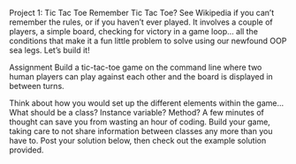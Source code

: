 Project 1: Tic Tac Toe
Remember Tic Tac Toe? See Wikipedia if you can’t remember the rules, or if you haven’t ever played. It involves a couple of players, a simple board, checking for victory in a game loop… all the conditions that make it a fun little problem to solve using our newfound OOP sea legs. Let’s build it!

Assignment
Build a tic-tac-toe game on the command line where two human players can play against each other and the board is displayed in between turns.

Think about how you would set up the different elements within the game… What should be a class? Instance variable? Method? A few minutes of thought can save you from wasting an hour of coding.
Build your game, taking care to not share information between classes any more than you have to.
Post your solution below, then check out the example solution provided.
